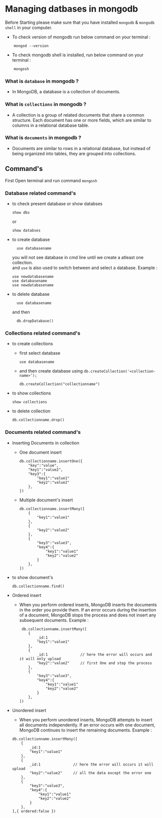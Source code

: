 # Managing datbases in mongodb

Before Starting please make sure that you have installed `mongodb` & `mongodb shell` in your computer. </br>

- To check version of mongodb run below command on your terminal :

```
    mongod --version
```

- To check mongodb shell is installed, run below command on your terminal :

```
    mongosh
```

### What is `database` in mongodb ?

- In MongoDB, a database is a collection of documents.

### What is `collections` in mongodb ?

- A collection is a group of related documents that share a common structure. Each document has one or more fields, which are similar to columns in a relational database table.

### What is `documents` in mongodb ?

- Documents are similar to rows in a relational database, but instead of being organized into tables, they are grouped into collections.

## Command's

First Open terminal and run command `mongosh`

### Database related command's

- to check present database or show databses

  ```
  show dbs
  ```

  or

  ```
  show databses
  ```

- to create database

  ```
    use databasename
  ```

  you will not see database in cmd line until we create a atleast one collection.</br>
  and `use` is also used to switch between and select a database. Example :

  ```
  use newdatabasename
  use databasename
  use newdatabasename
  ```

- to delete database

  ```
    use databasename
  ```

  and then

  ```
    db.dropDatabase()
  ```

### Collections related command's

- to create collections

  - first select database

    ```
    use databasename
    ```

  - and then create database using `db.createCollection('<collection-name>’);`
    ```
    db.createCollection("collectionname")
    ```

- to show collections

  ```
  show collections
  ```

- to delete collection
  ```
  db.collectionname.drop()
  ```

### Documents related command's

- Inserting Documents in collection

  - One document insert

    ```
    db.collectionname.insertOne({
        "key":"value",
        "key1":"value2",
        "key3":{
            "key1":"value1"
            "key2":"value2"
        },
    })
    ```

  - Multiple document's insert

    ```
    db.collectionname.insertMany([
        {
            "key1":"value1"
        },
        {
            "key2":"value2"
        },
        {
            "key3":"value3",
            "key4":{
                "key1":"value1"
                "key2":"value2"
            }
        },
    ])
    ```

- to show document's

  ```
  db.collectionname.find()
  ```

- Ordered insert

  - When you perform ordered inserts, MongoDB inserts the documents in the order you provide them. If an error occurs during the insertion of a document, MongoDB stops the process and does not insert any subsequent documents. Example :

    ```
     db.collectionname.insertMany([
        {
            _id:1
            "key1":"value1"
        },
        {
            _id:1               // here the error will occurs and it will only upload
            "key2":"value2"     // first One and stop the process
        },
        {
            "key3":"value3",
            "key4":{
                "key1":"value1"
                "key2":"value2"
            }
        },
    ])
    ```

- Unordered insert
  - When you perform unordered inserts, MongoDB attempts to insert all documents independently. If an error occurs with one document, MongoDB continues to insert the remaining documents. Example :
  ```
  db.collectionname.insertMany([
      {
          _id:1
          "key1":"value1"
      },
      {
          _id:1               // here the error will occurs it will upload
          "key2":"value2"     // all the data except the error one
      },
      {
          "key3":"value3",
          "key4":{
              "key1":"value1"
              "key2":"value2"
          }
      },
  ],{ ordered:false })
  ```
